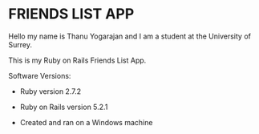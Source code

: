 # FRIENDS LIST APP

Hello my name is Thanu Yogarajan and I am a student at the University of Surrey.

This is my Ruby on Rails Friends List App.

Software Versions:

* Ruby version 2.7.2

* Ruby on Rails version 5.2.1

* Created and ran on a Windows machine
